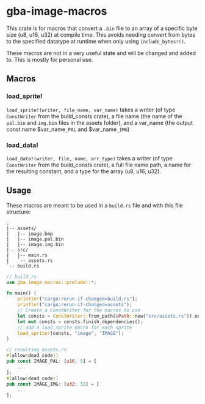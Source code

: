 # gba-image-macros
This crate is for macros that convert a `.bin` file to an array of a specific byte size (u8, u16, u32) at compile time. This avoids needing convert from bytes to the specified datatype at runtime when only using `include_bytes!()`.

These macros are not in a very useful state and will be changed and added to. This is mostly for personal use.

## Macros
### load_sprite!
`load_sprite!(writer, file_name, var_name)` takes a writer (of type `ConstWriter` from the build_consts crate), a file name (the name of the `pal.bin` and `img.bin` files in the assets folder), and a var_name (the output const name $var_name`_PAL` and $var_name`_IMG`)

### load_data!
`load_data!(writer, file, name, arr_type)` takes a writer (of type `ConstWriter` from the build_consts crate), a full file name path, a name for the resulting constant, and a type for the array (u8, u16, u32). 

## Usage
These macros are meant to be used in a `build.rs` file and with this file structure:
```
.
|-- assets/
|   |-- image.bmp
|   |-- image.pal.bin
|   |-- image.img.bin
|-- src/
|   |-- main.rs
|   `-- assets.rs
`-- build.rs
```

```rust
// build.rs
use gba_image_macros::prelude::*;

fn main() {
    println!("cargo:rerun-if-changed=build.rs");
    println!("cargo:rerun-if-changed=assets");
    // Create a ConstWriter for the macros to use
    let consts = ConstWriter::from_path(&Path::new("src/assets.rs")).unwrap();
    let mut consts = consts.finish_dependencies();
    // add a load_sprite macro for each sprite
    load_sprite!(consts, "image", "IMAGE");
}
```
```rust
// resulting assets.rs
#[allow(dead_code)]
pub const IMAGE_PAL: [u16; 5] = [
    ...
];
#[allow(dead_code)]
pub const IMAGE_IMG: [u32; 32] = [
    ...
];
```